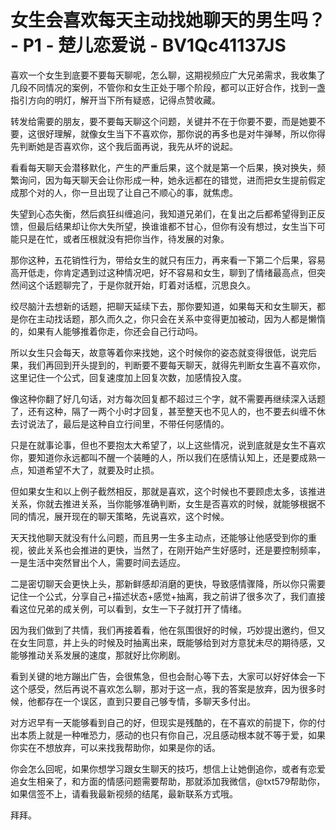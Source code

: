 # 女生会喜欢每天主动找她聊天的男生吗？ - P1 - 楚儿恋爱说 - BV1Qc41137JS

喜欢一个女生到底要不要每天聊呢，怎么聊，这期视频应广大兄弟需求，我收集了几段不同情况的案例，不管你和女生正处于哪个阶段，都可以正好合作，找到一盏指引方向的明灯，解开当下所有疑惑，记得点赞收藏。

转发给需要的朋友，要不要每天聊这个问题，关键并不在于你要不要，而是她要不要，这很好理解，就像女生当下不喜欢你，那你说的再多也是对牛弹琴，所以你得先判断她是否喜欢你，这个我后面再说，我先从坏的说起。

看看每天聊天会潜移默化，产生的严重后果，这个就是第一个后果，换对换失，频繁询问，因为每天聊天会让你形成一种，她永远都在的错觉，进而把女生提前假定成那个对的人，你一旦出现了让自己不顺心的事，就焦虑。

失望到心态失衡，然后疯狂纠缠追问，我知道兄弟们，在复出之后都希望得到正反馈，但最后结果却让你大失所望，换谁谁都不甘心，但你有没有想过，女生当下可能只是在忙，或者压根就没有把你当作，待发展的对象。

那你这种，五花销性行为，带给女生的就只有压力，再来看一下第二个后果，容易高开低走，你肯定遇到过这种情况吧，好不容易和女生，聊到了情绪最高点，但突然间这个话题聊完了，于是你就开始，盯着对话框，沉思良久。

绞尽脑汁去想新的话题，把聊天延续下去，那你要知道，如果每天和女生聊天，都是你在主动找话题，那久而久之，你只会在关系中变得更加被动，因为人都是懒惰的，如果有人能够推着你走，你还会自己行动吗。

所以女生只会每天，故意等着你来找她，这个时候你的姿态就变得很低，说完后果，我们再回到开头提到的，判断要不要每天聊天，就得先判断女生喜不喜欢你，这里记住一个公式，回复速度加上回复次数，加感情投入度。

像这种你翻了好几句话，对方每次回复都不超过三个字，就不需要再继续深入话题了，还有这种，隔了一两个小时才回复，甚至整天也不见人的，也不要去纠缠不休去讨说法了，最后是这种自立行间里，不带任何感情的。

只是在就事论事，但也不要抱太大希望了，以上这些情况，说到底就是女生不喜欢你，要知道你永远都叫不醒一个装睡的人，所以我们在感情认知上，还是要成熟一点，知道希望不大了，就要及时止损。

但如果女生和以上例子截然相反，那就是喜欢，这个时候也不要顾虑太多，该推进关系，你就去推进关系，当你能够准确判断，女生是否喜欢的时候，就能够根据不同的情况，展开现在的聊天策略，先说喜欢，这个时候。

天天找他聊天就没有什么问题，而且男一生多主动点，还能够让他感受到你的重视，彼此关系也会推进的更快，当然了，在刚开始产生好感时，还是要控制频率，一是生活中突然冒出个人，需要时间去适应。

二是密切聊天会更快上头，那新鲜感却消磨的更快，导致感情骤降，所以你只需要记住一个公式，分享自己+描述状态+感觉+抽离，我之前讲了很多次了，我们直接看这位兄弟的成关例，可以看到，女生一下子就打开了情绪。

因为我们做到了共情，我们再接着看，他在氛围很好的时候，巧妙提出邀约，但又在女生同意，并上头的时候及时抽离出来，既能够给到对方意犹未尽的期待感，又能够推动关系发展的速度，那就好比你刷剧。

看到关键的地方蹦出广告，会很焦急，但也会耐心等下去，大家可以好好体会一下这个感受，然后再说不喜欢怎么聊，那对于这一点，我的答案是放弃，因为很多时候，他都存在一个误区，直到只要自己够专情，多聊天多付出。

对方迟早有一天能够看到自己的好，但现实是残酷的，在不喜欢的前提下，你的付出本质上就是一种唯恐力，感动的也只有你自己，况且感动根本就不等于爱，如果你实在不想放弃，可以来找我帮助你，如果是你的话。

你会怎么回呢，如果你想学习跟女生聊天的技巧，想信上让她倒追你，或者有恋爱追女生相亲了，和方面的情感问题需要帮助，那就添加我微信，@txt579帮助你，如果信签不上，请看我最新视频的结尾，最新联系方式哦。

拜拜。